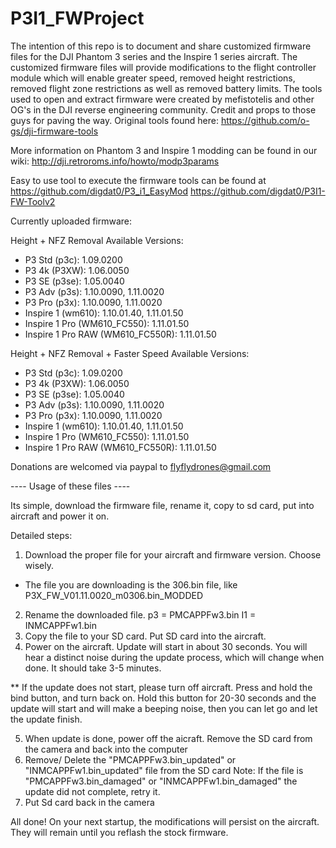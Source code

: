 # P3I1_FWProject

The intention of this repo is to document and share customized firmware files for the DJI Phantom 3 series and the Inspire 1 series aircraft. The customized firmware files will provide modifications to the flight controller module which will enable greater speed, removed height restrictions, removed flight zone restrictions as well as removed battery limits. The tools used to open and extract firmware were created by mefistotelis and other OG's in the DJI reverse engineering community. Credit and props to those guys for paving the way. Original tools found here: https://github.com/o-gs/dji-firmware-tools

More information on Phantom 3 and Inspire 1 modding can be found in our wiki: http://dji.retroroms.info/howto/modp3params

Easy to use tool to execute the firmware tools can be found at 
https://github.com/digdat0/P3_i1_EasyMod
https://github.com/digdat0/P3I1-FW-Toolv2

Currently uploaded firmware:

Height + NFZ Removal Available Versions: 
-  P3 Std (p3c): 1.09.0200
-  P3 4k (P3XW): 1.06.0050
-  P3 SE (p3se): 1.05.0040
-  P3 Adv (p3s): 1.10.0090, 1.11.0020
-  P3 Pro (p3x):  1.10.0090, 1.11.0020
-  Inspire 1 (wm610): 1.10.01.40, 1.11.01.50
-  Inspire 1 Pro (WM610_FC550): 1.11.01.50
-  Inspire 1 Pro RAW (WM610_FC550R): 1.11.01.50

Height + NFZ Removal + Faster Speed Available Versions: 
-  P3 Std (p3c): 1.09.0200
-  P3 4k (P3XW): 1.06.0050
-  P3 SE (p3se): 1.05.0040
-  P3 Adv (p3s): 1.10.0090, 1.11.0020
-  P3 Pro (p3x):  1.10.0090, 1.11.0020
-  Inspire 1 (wm610): 1.10.01.40, 1.11.01.50
-  Inspire 1 Pro (WM610_FC550): 1.11.01.50
-  Inspire 1 Pro RAW (WM610_FC550R): 1.11.01.50

Donations are welcomed via paypal to flyflydrones@gmail.com


 ---- Usage of these files ----
 
Its simple, download the firmware file, rename it, copy to sd card, put into aircraft and power it on.

Detailed steps:

1. Download the proper file for your aircraft and firmware version. Choose wisely. 
 - The file you are downloading is the 306.bin file, like P3X_FW_V01.11.0020_m0306.bin_MODDED
2. Rename the downloaded file. p3 = PMCAPPFw3.bin I1 = INMCAPPFw1.bin
3. Copy the file to your SD card. Put SD card into the aircraft. 
4. Power on the aircraft. Update will start in about 30 seconds. You will hear a distinct noise during the update process, which will change when done. It should take 3-5 minutes.

** If the update does not start, please turn off aircraft. Press and hold the bind button, and turn back on. Hold this button for 20-30 seconds and the update will start and will make a beeping noise, then you can let go and let the update finish.

5. When update is done, power off the aicraft. Remove the SD card from the camera and back into the computer
6. Remove/ Delete the "PMCAPPFw3.bin_updated" or "INMCAPPFw1.bin_updated" file from the SD card
  Note: If the file is "PMCAPPFw3.bin_damaged" or "INMCAPPFw1.bin_damaged" the update did not complete, retry it.
7. Put Sd card back in the camera 

All done!  On your next startup, the modifications will persist on the aircraft. They will remain until you reflash the stock firmware. 





